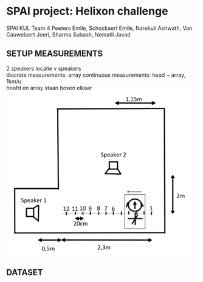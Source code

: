 # SPAI project: Helixon challenge
SPAI KUL Team 4
Peeters Emile, Schockaert Emile, Narekuli Ashwath, Van Cauwelaert Joeri, Sharma Subash, Nematli Javad

## SETUP MEASUREMENTS
2 speakers
locatie v speakers <br />
discrete measurements: array
continuous measurements: head + array, 1km/u <br />
hoofd en array staan boven elkaar
![Screenshot](./images/measurement_setup.jpg)

## DATASET
